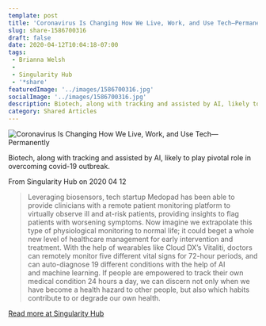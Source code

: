 ```yaml
---
template: post
title: 'Coronavirus Is Changing How We Live, Work, and Use Tech—Permanently'
slug: share-1586700316
draft: false
date: 2020-04-12T10:04:18-07:00
tags:
 - Brianna Welsh
 - 
 - Singularity Hub
 - '*share'
featuredImage: '../images/1586700316.jpg'
socialImage: '../images/1586700316.jpg'
description: Biotech, along with tracking and assisted by AI, likely to play pivotal role in overcoming covid-19 outbreak. 
category: Shared Articles
---
```

![Coronavirus Is Changing How We Live, Work, and Use Tech—Permanently]('../images/1586700316.jpg')

Biotech, along with tracking and assisted by AI, likely to play pivotal role in overcoming covid-19 outbreak. 

From Singularity Hub on 2020 04 12
> Leveraging biosensors, tech startup Medopad has been able to provide clinicians with a remote patient monitoring platform to virtually observe ill and at-risk patients, providing insights to flag patients with worsening symptoms. Now imagine we extrapolate this type of physiological monitoring to normal life; it could beget a whole new level of healthcare management for early intervention and treatment. With the help of wearables like Cloud DX’s Vitaliti, doctors can remotely monitor five different vital signs for 72-hour periods, and can auto-diagnose 19 different conditions with the help of AI and machine learning.
If people are empowered to track their own medical condition 24 hours a day, we can discern not only when we have become a health hazard to other people, but also which habits contribute to or degrade our own health.

[Read more at Singularity Hub](https://singularityhub.com/2020/04/12/coronavirus-is-changing-how-we-live-work-and-use-tech-permanently/)